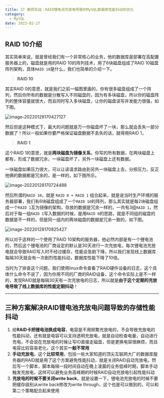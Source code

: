 ```yaml
---
title: 37 案例实战：RAID锂电池充放电导致的MySQL数据库性能抖动的优化
category:
  - MySQL
date: 2023-02-27
---
```


<!-- more -->


## RAID 10介绍

其实简单来说，就是曾经我们有一个非常核心的业务，他的数据库是部署在高配置服务器上的，磁盘就是用的RAID 10的阵列技术，用了6块磁盘组成了RAID 10磁盘阵列架构，具体`RAID 10`是什么，我们也简单的介绍一下。

> **RAID 10**

其实RAID 0的意思，就是我们之前一幅图里画的，你有很多磁盘组成了一个阵列，然后你所有的数据是分散写入不同磁盘的，因为有多块磁盘，所以你的磁盘阵列的整体容量就很大，而且同时写入多块磁盘，让你的磁盘读写并发能力很强，如下图。

<img src="https://studyimages.oss-cn-beijing.aliyuncs.com/img/mysql/34-63/202210201137483.png" alt="image-20220128170427127" />

然后但是这种模式下，最大的问题就是万一你磁盘坏了一块，那么就会丢失一部分数据了！所以一般如果你要严格保证磁盘数据不丢失的话，就得用RAID 1，

> **RAID 1**

这个RAID 1的意思，就是**两块磁盘为镜像关系**，你写的所有数据，在两块磁盘上都有，形成了数据冗余，一块磁盘坏了，另外一块磁盘上还有数据。

一块磁盘如果压力很大，可以让读请求路由到另外一块磁盘上去，分担压力，反正他俩的数据都是冗余的，是一样的，如下图所示。

<img src="https://studyimages.oss-cn-beijing.aliyuncs.com/img/mysql/34-63/202210201137484.png" alt="image-20220128170724488" />

然后所谓的`RAID 10`，就是 `RAID 0 + RAID 1` 组合起来，就是说当时生产环境的服务器部署，我们有6块磁盘组成了一个`RAID 10`的阵列，那么其实就是每2块磁盘组成一个`RAID 1`互为镜像的架构，存放的数据是冗余一样的，一共有3组`RAID 1`，然后对于每一组`RAID 1`写入数据的时候，是用`RAID 0`的思路，就是不同组的磁盘的数据是不一样的，但是同一组内的两块磁盘的数据是冗余一致的，如下图。

<img src="https://studyimages.oss-cn-beijing.aliyuncs.com/img/mysql/34-63/202210201137485.png" alt="image-20220128170825427" />

所以对于这样的一个使用了RAID 10架构的服务器，他必然内部是有一个锂电池的，然后这个锂电池的厂商设定的默认是30天进行一次充放电，每次锂电池充放电就会导致RAID写入时不经过缓存，性能会急剧下降，所以我们发现线上数据库每隔30天就会有一次剧烈性能抖动，数据库性能下降了10倍。

当时为了排查这个问题，我们使用linux命令查看了RAID硬件设备的日志，这个具体什么命令不说了，因为你用不同的厂商的RAID设备，这个命令实际上是不一样的，发现RAID就是每隔30天有一次充放电的日志，所以就是**由于这个定期的充放电导致了线上数据库的性能定期抖动**！



---

## 三种方案解决RAID锂电池充放电问题导致的存储性能抖动



1. 给**RAID卡把锂电池换成电容**，电容是不用频繁充放电的，不会导致充放电的性能抖动，还有就是电容可以支持透明充放电，就是自动检查电量，自动进行充电，不会说在充放电的时候让写IO直接走磁盘，但是更换电容很麻烦，而且电容比较容易老化，这个其实**一般不常用**
2. **手动充放电**，这个**比较常用**，包括一些大家知道的顶尖互联网大厂的数据库服务器的RAID就是用了这个方案避免性能抖动，就是关闭RAID自动充放电，然后写一个脚本，脚本每隔一段时间自动在晚上凌晨的业务低峰时期，脚本手动触发充放电，这样可以避免业务高峰期的时候RAID自动充放电引起性能抖动
3. **充放电的时候不要关闭write back**，就是设置一下，锂电池充放电的时候不要把缓存级别从write back修改为write through，这个也是可以做到的，可以和第二个策略配合起来使用
